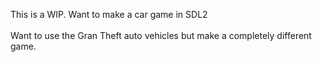 This is a WIP. Want to make a car game in SDL2<br>
<br>
Want to use the Gran Theft auto vehicles but make a completely different game.<br>

